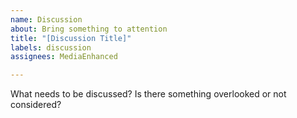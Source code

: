 ```yaml
---
name: Discussion
about: Bring something to attention
title: "[Discussion Title]"
labels: discussion
assignees: MediaEnhanced

---
```


What needs to be discussed? Is there something overlooked or not considered?
